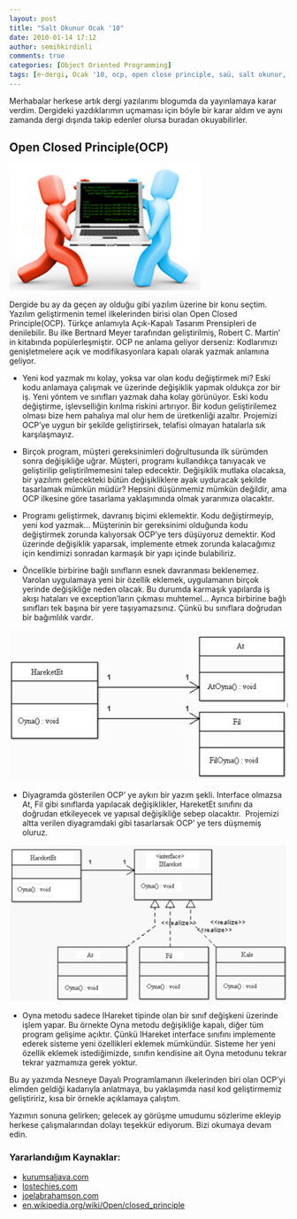 ```yaml
---
layout: post
title: "Salt Okunur Ocak '10"
date: 2010-01-14 17:12
author: semihkirdinli
comments: true
categories: [Object Oriented Programming]
tags: [e-dergi, Ocak '10, ocp, open close principle, saü, salt okunur, SOLID]
---
```

Merhabalar herkese artık dergi yazılarımı blogumda da yayınlamaya karar verdim. Dergideki yazdıklarımın uçmaması için böyle bir karar aldım ve aynı zamanda dergi dışında takip edenler olursa buradan okuyabilirler.

## Open Closed Principle(OCP)

![](/images/jekyll/8.png "8")

Dergide bu ay da geçen ay olduğu gibi yazılım üzerine bir konu seçtim. Yazılım geliştirmenin temel ilkelerinden birisi olan Open Closed Principle(OCP). Türkçe anlamıyla Açık-Kapalı Tasarım Prensipleri de denilebilir. Bu ilke Bertnard Meyer tarafından geliştirilmiş, Robert C. Martin’ in kitabında popülerleşmiştir. OCP ne anlama geliyor derseniz: Kodlarımızı genişletmelere açık ve modifikasyonlara kapalı olarak yazmak anlamına geliyor.

* Yeni kod yazmak mı kolay, yoksa var olan kodu değiştirmek mi? Eski kodu anlamaya çalışmak ve üzerinde değişiklik yapmak oldukça zor bir iş. Yeni yöntem ve sınıfları yazmak daha kolay görünüyor. Eski kodu değiştirme, işlevselliğin kırılma riskini artırıyor. Bir kodun geliştirilemez olması bize hem pahalıya mal olur hem de üretkenliği azaltır. Projemizi OCP’ye uygun bir şekilde geliştirirsek, telafisi olmayan hatalarla sık karşılaşmayız.

* Birçok program, müşteri gereksinimleri doğrultusunda ilk sürümden sonra değişikliğe uğrar. Müşteri, programı kullandıkça tanıyacak ve geliştirilip geliştirilmemesini talep edecektir. Değişiklik mutlaka olacaksa, bir yazılımı gelecekteki bütün değişikliklere ayak uyduracak şekilde tasarlamak mümkün müdür? Hepsini düşünmemiz mümkün değildir, ama OCP ilkesine göre tasarlama yaklaşımında olmak yararımıza olacaktır.

* Programı geliştirmek, davranış biçimi eklemektir. Kodu değiştirmeyip, yeni kod yazmak… Müşterinin bir gereksinimi olduğunda kodu değiştirmek zorunda kalıyorsak OCP’ye ters düşüyoruz demektir. Kod üzerinde değişiklik yaparsak, implemente etmek zorunda kalacağımız için kendimizi sonradan karmaşık bir yapı içinde bulabiliriz.

* Öncelikle birbirine bağlı sınıfların esnek davranması beklenemez. Varolan uygulamaya yeni bir özellik eklemek, uygulamanın birçok yerinde değişikliğe neden olacak. Bu durumda karmaşık yapılarda iş akışı hataları ve exception’ların çıkması muhtemel… Ayrıca birbirine bağlı sınıfları tek başına bir yere taşıyamazsınız. Çünkü bu sınıflara doğrudan bir bağımlılık vardır.

![Resim 1](/images/jekyll/8-2.png "8.2")
* Diyagramda gösterilen OCP’ ye aykırı bir yazım şekli. Interface olmazsa At, Fil gibi sınıflarda yapılacak değişiklikler, HareketEt sınıfını da doğrudan etkileyecek ve yapısal değişikliğe sebep olacaktır.  Projemizi altta verilen diyagramdaki gibi tasarlarsak OCP’ ye ters düşmemiş oluruz.

![Resim 2](/images/jekyll/8-3.png "8.3")
* Oyna metodu sadece IHareket tipinde olan bir sınıf değişkeni üzerinde işlem yapar. Bu örnekte Oyna metodu değişikliğe kapalı, diğer tüm program gelişime açıktır. Çünkü IHareket interface sınıfını implemente ederek sisteme yeni özellikleri eklemek mümkündür. Sisteme her yeni özellik eklemek istediğimizde, sınıfın kendisine ait Oyna metodunu tekrar tekrar yazmamıza gerek yoktur.

Bu ay yazımda Nesneye Dayalı Programlamanın ilkelerinden biri olan OCP’yi elimden geldiği kadarıyla anlatmaya, bu yaklaşımda nasıl kod geliştirmemiz geliştiririz, kısa bir örnekle açıklamaya çalıştım.

Yazımın sonuna gelirken; gelecek ay görüşme umudumu sözlerime ekleyip herkese çalışmalarından dolayı teşekkür ediyorum.
Bizi okumaya devam edin.


### Yararlandığım Kaynaklar:

* [kurumsaljava.com](http://www.kurumsaljava.com/ "www.kurumsaljava.com")
* [lostechies.com](http://www.lostechies.com/ "www.lostechies.com")
* [joelabrahamson.com](http://joelabrahamson.com/ "joelabrahamson.com")
* [en.wikipedia.org/wiki/Open/closed_principle](http://en.wikipedia.org/wiki/Open/closed_principle "en.wikipedia.org/wiki/Open/closed_principle")
